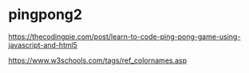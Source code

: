 # pingpong2
https://thecodingpie.com/post/learn-to-code-ping-pong-game-using-javascript-and-html5


https://www.w3schools.com/tags/ref_colornames.asp



